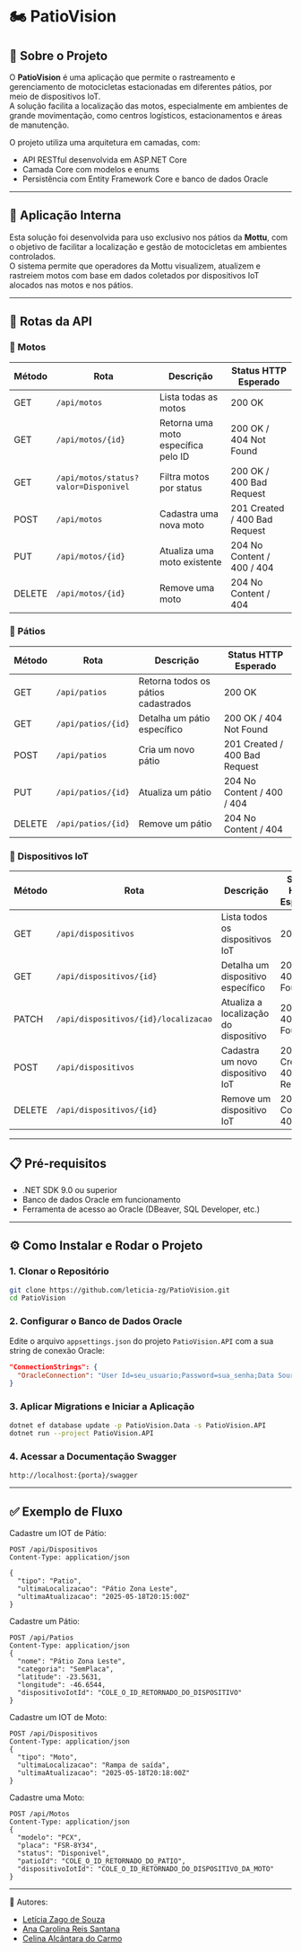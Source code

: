 
# 🏍️ PatioVision

## 📌 Sobre o Projeto

O **PatioVision** é uma aplicação que permite o rastreamento e gerenciamento de motocicletas estacionadas em diferentes pátios, por meio de dispositivos IoT.  
A solução facilita a localização das motos, especialmente em ambientes de grande movimentação, como centros logísticos, estacionamentos e áreas de manutenção.

O projeto utiliza uma arquitetura em camadas, com:

- API RESTful desenvolvida em ASP.NET Core
- Camada Core com modelos e enums
- Persistência com Entity Framework Core e banco de dados Oracle

---

## 🏢 Aplicação Interna

Esta solução foi desenvolvida para uso exclusivo nos pátios da **Mottu**, com o objetivo de facilitar a localização e gestão de motocicletas em ambientes controlados.  
O sistema permite que operadores da Mottu visualizem, atualizem e rastreiem motos com base em dados coletados por dispositivos IoT alocados nas motos e nos pátios.

---

## 🔗 Rotas da API

### 🛵 Motos

| Método | Rota                      | Descrição                                  | Status HTTP Esperado         |
|--------|---------------------------|--------------------------------------------|-------------------------------|
| GET    | `/api/motos`              | Lista todas as motos                       | 200 OK                        |
| GET    | `/api/motos/{id}`         | Retorna uma moto específica pelo ID        | 200 OK / 404 Not Found        |
| GET    | `/api/motos/status?valor=Disponivel` | Filtra motos por status         | 200 OK / 400 Bad Request      |
| POST   | `/api/motos`              | Cadastra uma nova moto                     | 201 Created / 400 Bad Request |
| PUT    | `/api/motos/{id}`         | Atualiza uma moto existente                | 204 No Content / 400 / 404    |
| DELETE | `/api/motos/{id}`         | Remove uma moto                            | 204 No Content / 404          |

### 🏢 Pátios

| Método | Rota                      | Descrição                                  | Status HTTP Esperado         |
|--------|---------------------------|--------------------------------------------|-------------------------------|
| GET    | `/api/patios`             | Retorna todos os pátios cadastrados        | 200 OK                        |
| GET    | `/api/patios/{id}`        | Detalha um pátio específico                | 200 OK / 404 Not Found        |
| POST   | `/api/patios`             | Cria um novo pátio                     | 201 Created / 400 Bad Request |
| PUT    | `/api/patios/{id}`        | Atualiza um pátio                          | 204 No Content / 400 / 404    |
| DELETE | `/api/patios/{id}`        | Remove um pátio                            | 204 No Content / 404          |

### 📡 Dispositivos IoT

| Método | Rota                           | Descrição                                  | Status HTTP Esperado         |
|--------|--------------------------------|--------------------------------------------|-------------------------------|
| GET    | `/api/dispositivos`           | Lista todos os dispositivos IoT            | 200 OK                        |
| GET    | `/api/dispositivos/{id}`      | Detalha um dispositivo específico          | 200 OK / 404 Not Found        |
| PATCH  | `/api/dispositivos/{id}/localizacao` | Atualiza a localização do dispositivo | 200 OK / 404 Not Found        |
| POST   | `/api/dispositivos`           | Cadastra um novo dispositivo IoT           | 201 Created / 400 Bad Request |
| DELETE | `/api/dispositivos/{id}`      | Remove um dispositivo IoT                  | 204 No Content / 404          |

---

## 📋 Pré-requisitos

- .NET SDK 9.0 ou superior
- Banco de dados Oracle em funcionamento
- Ferramenta de acesso ao Oracle (DBeaver, SQL Developer, etc.)

---

## ⚙️ Como Instalar e Rodar o Projeto

### 1. Clonar o Repositório

```bash
git clone https://github.com/leticia-zg/PatioVision.git
cd PatioVision
```

### 2. Configurar o Banco de Dados Oracle

Edite o arquivo `appsettings.json` do projeto `PatioVision.API` com a sua string de conexão Oracle:

```json
"ConnectionStrings": {
  "OracleConnection": "User Id=seu_usuario;Password=sua_senha;Data Source=//localhost:1521/XEPDB1;"
}
```

### 3. Aplicar Migrations e Iniciar a Aplicação

```bash
dotnet ef database update -p PatioVision.Data -s PatioVision.API
dotnet run --project PatioVision.API
```

### 4. Acessar a Documentação Swagger

```bash
http://localhost:{porta}/swagger
```

---

## ✅ Exemplo de Fluxo

Cadastre um IOT de Pátio:

```http
POST /api/Dispositivos
Content-Type: application/json

{
  "tipo": "Patio",
  "ultimaLocalizacao": "Pátio Zona Leste",
  "ultimaAtualizacao": "2025-05-18T20:15:00Z"
}
```

Cadastre um Pátio:

```http
POST /api/Patios
Content-Type: application/json
{
  "nome": "Pátio Zona Leste",
  "categoria": "SemPlaca",
  "latitude": -23.5631,
  "longitude": -46.6544,
  "dispositivoIotId": "COLE_O_ID_RETORNADO_DO_DISPOSITIVO"
}
```

Cadastre um IOT de Moto:

```http
POST /api/Dispositivos
Content-Type: application/json
{
  "tipo": "Moto",
  "ultimaLocalizacao": "Rampa de saída",
  "ultimaAtualizacao": "2025-05-18T20:18:00Z"
}
```

Cadastre uma Moto:

```http
POST /api/Motos
Content-Type: application/json
{
  "modelo": "PCX",
  "placa": "FSR-8Y34",
  "status": "Disponivel",
  "patioId": "COLE_O_ID_RETORNADO_DO_PATIO",
  "dispositivoIotId": "COLE_O_ID_RETORNADO_DO_DISPOSITIVO_DA_MOTO"
}
```

---

📌 Autores:

- [Letícia Zago de Souza](https://www.linkedin.com/in/letícia-zago-de-souza)
- [Ana Carolina Reis Santana](https://www.linkedin.com/in/ana-carolina-santana-9a0a78232)
- [Celina Alcântara do Carmo](https://www.linkedin.com/in/celinaalcantara)
